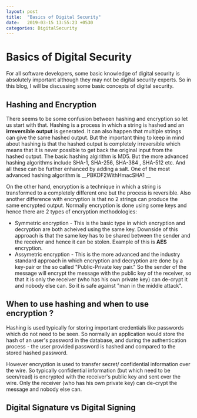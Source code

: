 ```yaml
---
layout: post
title:  "Basics of Digital Security"
date:   2019-03-15 13:55:23 +0530
categories: DigitalSecurity
---
```


# Basics of Digital Security
For all software developers, some basic knowledge of digital security is absolutely important although they may not be digital security experts. So in this blog, I will be discussing some basic concepts of digital security. 

## Hashing and Encryption 
There seems to be some confusion between hashing and encryption so let us start with that.
Hashing is a process in which a string is hashed and an __irreversible output__ is generated. It can also happen that multiple strings can give the same hashed output. But the important thing to keep in mind about hashing is that the hashed output is completely irreversible which means that it is never possible to get back the original input from the hashed output.
The basic hashing algirithm is MD5. But the more advanced hashing algorithms include SHA-1, SHA-256, SHA-384 , SHA-512 etc. And all these can be further enhanced by adding a salt.
One of the most advanced hashing algorithm is __PBKDF2WithHmacSHA1 __

On the other hand, encryption is a technique in which a string is transformed to a completely different one but the process is reversible. Also another difference with encryption is that no 2 strings can produce the same encrypted output.
Normally encryption is done using some keys and hence there are 2 types of encryption methodologies:
* Symmetric encryption - This is the basic type in which encryption and decryption are both acheived using the same key. Downside of this approach is that the same key has to be shared between the sender and the receiver and hence it can be stolen. Example of this is __AES__ encryption. 
* Assymetric encryption - This is the more advanced and the industry standard approach in which encryption and decryption are done by a key-pair or the so called "Public-Private key pair." So the sender of the message will encrypt the message with the public key of the receiver, so that it is only the receiver (who has his own private key) can de-crypt it and nobody else can.
So it is safe against "man in the middle attack".

## When to use hashing and when to use encryption ?
Hashing is used typically for storing important credentials like passwords which do not need to be seen. So normally an application would store the hash of an user's password in the database, and during the authentication process - the user provided password is hashed and compared to the stored hashed password.

However encryption is used to transfer secret/ confidential information over the wire. So typically confidential information (but which need to be seen/read) is encrypted with the receiver's public
key and sent over the wire. Only the receiver (who has his own private key) can de-crypt the message and nobody else can.

## Digital Signature vs Digital Signing
